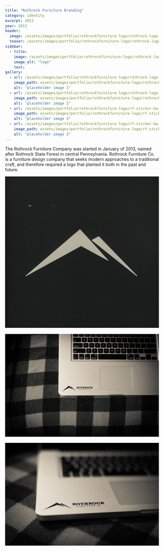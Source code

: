 ```yaml
---
title: "Rothrock Furniture Branding"
category: identity
excerpt: 2013
year: 2013
header:
  image: /assets/images/portfolio/rothrockfurniture-logo/rothrock-logo-web-01.jpg
  teaser: /assets/images/portfolio/rothrockfurniture-logo/rothrock-logo-web-01.jpg
sidebar:
  - title:
    image: /assets/images/portfolio/rothrockfurniture-logo/rothrock-logo-hex-white-lg.png
    image_alt: "logo"
    text:
gallery:
  - url: /assets/images/portfolio/rothrockfurniture-logo/rothrock-logo-web-01.jpg
    image_path: assets/images/portfolio/rothrockfurniture-logo/rothrock-logo-web-01.jpg
    alt: "placeholder image 1"
  - url: /assets/images/portfolio/rothrockfurniture-logo/rothrock-logo-web-02.jpg
    image_path: assets/images/portfolio/rothrockfurniture-logo/rothrock-logo-web-02.jpg
    alt: "placeholder image 2"
  - url: /assets/images/portfolio/rothrockfurniture-logo/rf-sticker-bw-01.jpg
    image_path: assets/images/portfolio/rothrockfurniture-logo/rf-sticker-bw-01.jpg
    alt: "placeholder image 3"
  - url: /assets/images/portfolio/rothrockfurniture-logo/rf-sticker-bw-02.jpg
    image_path: assets/images/portfolio/rothrockfurniture-logo/rf-sticker-bw-02.jpg
    alt: "placeholder image 3"
---
```

The Rothrock Furniture Company was started in January of 2013, named after Rothrock State Forest in central Pennsylvania. Rothrock Furniture Co. is a furniture design company that seeks modern approaches to a traditional craft, and therefore required a logo that planted it both in the past and future.

<img src="/assets/images/portfolio/rothrockfurniture-logo/rothrock-logo-web-02.jpg">
<br><br>
<img src="/assets/images/portfolio/rothrockfurniture-logo/rf-sticker-bw-01.jpg">
<br><br>
<img src="/assets/images/portfolio/rothrockfurniture-logo/rf-sticker-bw-02.jpg">
